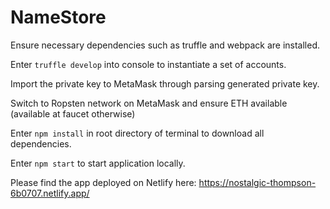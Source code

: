 # NameStore

Ensure necessary dependencies such as truffle and webpack are installed.

Enter `truffle develop` into console to instantiate a set of accounts.

Import the private key to MetaMask through parsing generated private key.

Switch to Ropsten network on MetaMask and ensure ETH available (available at faucet otherwise)

Enter `npm install` in root directory of terminal to download all dependencies.

Enter `npm start` to start application locally.

Please find the app deployed on Netlify here: https://nostalgic-thompson-6b0707.netlify.app/
